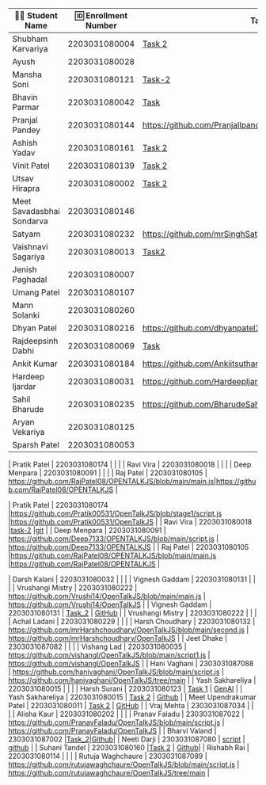 | 👩‍🎓 Student Name | 🆔 Enrollment Number | Task 2 Script | GitHub Repo |
|-----------------|-------------------|------------|-------------|
| Shubham Karvariya | 2203031080004 | [Task 2](https://github.com/5hubhm/OpenTalkJS/blob/main/index.js) | [Github](https://github.com/5hubhm/OpenTalkJS) |
| Ayush | 2203031080028 | | |
| Mansha Soni | 2203031080121 | [Task-2](https://github.com/mansha-6/OpenTalkJS/blob/main/task_2.js)| [Github](https://github.com/mansha-6/OpenTalkJS)|
| Bhavin Parmar | 2203031080042 | [Task](https://github.com/bhavinSOL/OpenTalkJS/blob/main/index.js) | [GitHub](https://github.com/bhavinSOL/OpenTalkJS) |
| Pranjal Pandey | 2203031080144 | https://github.com/Pranjallpandey1504/OpenTalkJS/blob/main/script.js | https://github.com/Pranjallpandey1504/OpenTalkJS/tree/main |
| Ashish Yadav | 2203031080161 | [Task 2](https://github.com/AshishIT611/OpenTalkJS/blob/main/script.js) | [GitHub](https://github.com/AshishIT611/OpenTalkJS) |
| Vinit Patel | 2203031080139 | [Task 2](https://github.com/Vinitpatel28/OpenTalkJS/blob/main/script.js) | [GitHub](https://github.com/Vinitpatel28/OpenTalkJS) |
| Utsav Hirapra | 2203031080002 |[Task 2](https://github.com/utsav1213/OpenTalkJS/blob/main/index.js) |[GitHub](https://github.com/utsav1213/OpenTalkJS) |
| Meet Savadasbhai Sondarva | 2203031080146 | | |
| Satyam | 2203031080232 | https://github.com/mrSinghSatyam/OpenTalkJS/blob/main/main.js | https://github.com/mrSinghSatyam/OpenTalkJS/blob/main/main.js |
| Vaishnavi Sagariya | 2203031080013 | [Task2](https://github.com/sagariyavaishnavi/OpenTalkJS/blob/main/script1.js)|[GitHub](https://github.com/sagariyavaishnavi/OpenTalkJS) |
| Jenish Paghadal | 2203031080007 | | |
| Umang Patel | 2203031080107 | | |
| Mann Solanki | 2203031080260 | | |
| Dhyan Patel | 2203031080216 |https://github.com/dhyanpatel3/OpenTalkJS/blob/main/main.js |https://github.com/dhyanpatel3/OpenTalkJS |
| Rajdeepsinh Dabhi | 2203031080069 |[Task](https://github.com/Rajdeepsinh1410/openTalkJS/tree/firstname-14) |[GitHub](https://github.com/Rajdeepsinh1410/openTalkJS) |
| Ankit Kumar | 2203031080184 | https://github.com/Ankiitsuthar/OpenTalkJS/blob/main/task2.js | https://github.com/Ankiitsuthar/OpenTalkJS |
| Hardeep Ijardar | 2203031080031 |https://github.com/HardeepIjardar/GenAI/blob/main/Assignment-14.js|https://github.com/HardeepIjardar/GenAI|
| Sahil Bharude | 2203031080235 | https://github.com/BharudeSahil/OpenTalkJS/blob/main/task2.js | https://github.com/BharudeSahil/OpenTalkJS |
| Aryan Vekariya | 2203031080125 | | |
| Sparsh Patel | 2203031080053 | | |

| Pratik Patel | 2203031080174 | | |
| Ravi Vira | 2203031080018 | | |
| Deep Menpara | 2203031080091 | | |
| Raj Patel | 2203031080105 | https://github.com/RajPatel08/OPENTALKJS/blob/main/main.js|https://github.com/RajPatel08/OPENTALKJS |

| Pratik Patel | 2203031080174 |https://github.com/Pratik00531/OpenTalkJS/blob/stage1/script.js |https://github.com/Pratik00531/OpenTalkJS |
| Ravi Vira | 2203031080018 |[task-2](https://github.com/Ravi-vira/OpenTalkJS/blob/main/script.js) |[git](https://github.com/Ravi-vira/OpenTalkJS) |
| Deep Menpara | 2203031080091 | https://github.com/Deep7133/OPENTALKJS/blob/main/script.js | https://github.com/Deep7133/OPENTALKJS |
| Raj Patel | 2203031080105 |https://github.com/RajPatel08/OPENTALKJS/blob/main/main.js |https://github.com/RajPatel08/OPENTALKJS |

| Darsh Kalani | 2203031080032 | | |
| Vignesh Gaddam | 2203031080131 | | |
| Vrushangi Mistry | 2203031080222 | https://github.com/Vrushi14/OpenTalkJS/blob/main/main.js | https://github.com/Vrushi14/OpenTalkJS |
| Vignesh Gaddam | 2203031080131 | [Task_2](https://github.com/mrvigneshgaddam/OpenTalkJS/blob/main/main.js) | [GitHub](https://github.com/mrvigneshgaddam/OpenTalkJS) |
| Vrushangi Mistry | 2203031080222 | | |
| Achal Ladani | 2203031080229 | | |
| Harsh Choudhary | 2203031080132 | https://github.com/mrHarshchoudhary/OpenTalkJS/blob/main/second.js | https://github.com/mrHarshchoudhary/OpenTalkJS |
| Jeet Dhake | 2303031087082 | | |
| Vishang Lad | 2203031080035 | https://github.com/vishangl/OpenTalkJS/blob/main/script1.js | https://github.com/vishangl/OpenTalkJS |
| Hani Vaghani | 2303031087088 | https://github.com/hanivaghani/OpenTalkJS/blob/main/script.js | https://github.com/hanivaghani/OpenTalkJS/tree/main |
| Yash Sakhareliya | 2203031080015 | | |
| Harsh Surani | 2203031080123 | [Task 1](https://github.com/suraniharsh/GenAI/blob/main/Task_1.md) | [GenAI](https://github.com/suraniharsh/GenAI) |
| Yash Sakhareliya | 2203031080015 | [Task 2](https://github.com/YashSakhareliya/OpenTalkJS/blob/main/index.js) | [Github](https://github.com/YashSakhareliya/OpenTalkJS/) |
| Meet Upendrakumar Patel | 2203031080011 | [Task 2](https://github.com/MeetPatel54/OpenTalkJS/blob/main/script.js) | [GitHub](https://github.com/MeetPatel54/OpenTalkJS) |
| Vraj Mehta | 2303031087034 | | |
| Alisha Kaur | 2203031080202 | | |
| Pranav Faladu | 2303031087022 | https://github.com/PranavFaladu/OpenTalkJS/blob/main/script.js | https://github.com/PranavFaladu/OpenTalkJS |
| Bharvi Valand | 2303031087002 |[Task_2](https://github.com/bharvivaland/OpenTalkJS/blob/main/script.js)|[Github](https://github.com/bharvivaland/OpenTalkJS.git)|
| Neeti Darji | 2303031087080 | [script](https://github.com/Neetidarji/OpenTalkJS/blob/main/script.js) | [github](https://github.com/Neetidarji/OpenTalkJS) |
| Suhani Tandel | 2203031080160 |[Task 2](https://github.com/SuhaniTandel/OpenTalkJS/blob/master/script.js) | [Github](https://github.com/SuhaniTandel/OpenTalkJS)|
| Rishabh Rai | 2203031080114 | | |
| Rutuja Waghchaure | 2303031087089 | https://github.com/rutujawaghchaure/OpenTalkJS/blob/main/script.js | https://github.com/rutujawaghchaure/OpenTalkJS/tree/main |